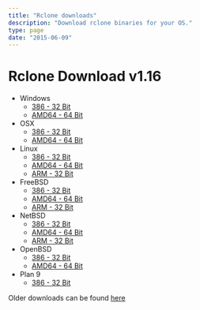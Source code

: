 ```yaml
---
title: "Rclone downloads"
description: "Download rclone binaries for your OS."
type: page
date: "2015-06-09"
---
```


Rclone Download v1.16
=====================

  * Windows
    * [386 - 32 Bit](http://downloads.rclone.org/rclone-v1.16-windows-386.zip)
    * [AMD64 - 64 Bit](http://downloads.rclone.org/rclone-v1.16-windows-amd64.zip)
  * OSX
    * [386 - 32 Bit](http://downloads.rclone.org/rclone-v1.16-osx-386.zip)
    * [AMD64 - 64 Bit](http://downloads.rclone.org/rclone-v1.16-osx-amd64.zip)
  * Linux
    * [386 - 32 Bit](http://downloads.rclone.org/rclone-v1.16-linux-386.zip)
    * [AMD64 - 64 Bit](http://downloads.rclone.org/rclone-v1.16-linux-amd64.zip)
    * [ARM - 32 Bit](http://downloads.rclone.org/rclone-v1.16-linux-arm.zip)
  * FreeBSD
    * [386 - 32 Bit](http://downloads.rclone.org/rclone-v1.16-freebsd-386.zip)
    * [AMD64 - 64 Bit](http://downloads.rclone.org/rclone-v1.16-freebsd-amd64.zip)
    * [ARM - 32 Bit](http://downloads.rclone.org/rclone-v1.16-freebsd-arm.zip)
  * NetBSD
    * [386 - 32 Bit](http://downloads.rclone.org/rclone-v1.16-netbsd-386.zip)
    * [AMD64 - 64 Bit](http://downloads.rclone.org/rclone-v1.16-netbsd-amd64.zip)
    * [ARM - 32 Bit](http://downloads.rclone.org/rclone-v1.16-netbsd-arm.zip)
  * OpenBSD
    * [386 - 32 Bit](http://downloads.rclone.org/rclone-v1.16-openbsd-386.zip)
    * [AMD64 - 64 Bit](http://downloads.rclone.org/rclone-v1.16-openbsd-amd64.zip)
  * Plan 9
    * [386 - 32 Bit](http://downloads.rclone.org/rclone-v1.16-plan9-386.zip)

Older downloads can be found [here](http://downloads.rclone.org/)

